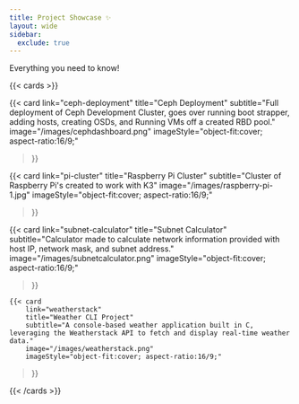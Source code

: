 ```yaml
---
title: Project Showcase ✨
layout: wide
sidebar:
  exclude: true
---
```

<div class="hx-mt-4"></div>

<p class="hx-mb-12 hx-text-center hx-text-lg hx-text-gray-500 dark:hx-text-gray-400">
Everything you need to know!
</p>

{{< cards >}}

  {{< card
        link="ceph-deployment"
        title="Ceph Deployment"
        subtitle="Full deployment of Ceph Development Cluster, goes over running boot strapper, adding hosts, creating OSDs, and Running VMs off a created RBD pool."
        image="/images/cephdashboard.png"
        imageStyle="object-fit:cover; aspect-ratio:16/9;"
  >}}

  {{< card
        link="pi-cluster"
        title="Raspberry Pi Cluster"
        subtitle="Cluster of Raspberry Pi's created to work with K3"
        image="/images/raspberry-pi-1.jpg"
        imageStyle="object-fit:cover; aspect-ratio:16/9;"
  >}}

  {{< card
        link="subnet-calculator"
        title="Subnet Calculator"
        subtitle="Calculator made to calculate network information provided with host IP, network mask, and subnet address."
        image="/images/subnetcalculator.png"
        imageStyle="object-fit:cover; aspect-ratio:16/9;"
  >}}

    {{< card
        link="weatherstack"
        title="Weather CLI Project"
        subtitle="A console-based weather application built in C, leveraging the Weatherstack API to fetch and display real-time weather data."
        image="/images/weatherstack.png"
        imageStyle="object-fit:cover; aspect-ratio:16/9;"
  >}}

{{< /cards >}}
